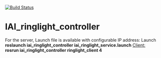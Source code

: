 [![Build Status](http://localhost:8080/job/IAIringlight/badge/icon)](http://localhost:8080/job/IAIringlight/)

# IAI_ringlight_controller


For the server, Launch file is available with configurable IP address:
 Launch
**roslaunch iai_ringlight_controller iai_ringlight_service.launch**
 <Client:>
**rosrun iai_ringlight_controller ringlight_client 4**
